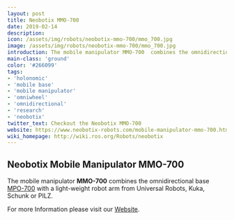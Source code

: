 ```yaml
---
layout: post
title: Neobotix MMO-700
date: 2019-02-14
description:
icon: /assets/img/robots/neobotix-mmo-700/mmo_700.jpg
image: /assets/img/robots/neobotix-mmo-700/mmo_700.jpg
introduction: The mobile manipulator MMO-700  combines the omnidirectional base MPO-700 with a light-weight robot arm from Universal Robots, Kuka, Schunk or PILZ.
main-class: 'ground'
color: '#266099'
tags:
- 'holonomic'
- 'mobile base'
- 'mobile manipulator'
- 'omniwheel'
- 'omnidirectional'
- 'research'
- 'neobotix'
twitter_text: Checkout the Neobotix MMO-700
website: https://www.neobotix-robots.com/mobile-manipulator-mmo-700.html
wiki_homepage: http://wiki.ros.org/Robots/neobotix
---
```


## Neobotix Mobile Manipulator MMO-700 

The mobile manipulator **MMO-700**  combines the omnidirectional base [MPO-700](https://www.neobotix-robots.com/omnidirectional-robot-mpo-700.html) with a light-weight robot arm from Universal Robots, Kuka, Schunk or PILZ.

For more Information please visit our [Website](https://www.neobotix-robots.com/mobile-manipulator-mmo-700.html).
